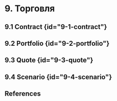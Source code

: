# 9. Торговля

## 9.1 Contract {id="9-1-contract"}
## 9.2 Portfolio {id="9-2-portfolio"}
## 9.3 Quote {id="9-3-quote"}
## 9.4 Scenario {id="9-4-scenario"}

## References